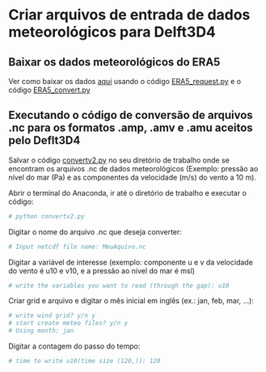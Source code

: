 # Criar arquivos de entrada de dados meteorológicos para Delft3D4

## Baixar os dados meteorológicos do ERA5

Ver como baixar os dados [aqui](https://github.com/Dilello/BaixarDadosERA5no-Win10) usando o código [ERA5_request.py](https://github.com/Dilello/BaixarDadosERA5no-Win10/blob/main/ERA5_request.py) e o código [ERA5_convert.py](https://github.com/Dilello/BaixarDadosERA5no-Win10/blob/main/ERA5_convert.py)

## Executando o código de conversão de arquivos .nc para os formatos .amp, .amv e .amu  aceitos pelo Deflt3D4

Salvar o código [convertv2.py](https://github.com/Dilello/CriarArquivosMeteoDelft3D4/blob/main/convertv2.py) no seu diretório de trabalho onde se encontram os arquivos .nc de dados meteorológicos (Exemplo: pressão ao nível do mar (Pa) e as componentes da velocidade (m/s) do vento a 10 m).

Abrir o terminal do Anaconda, ir até o diretório de trabalho e executar o código:

```python
# python convertv2.py
```

Digitar o nome do arquivo .nc que deseja converter:

```python
# Input netcdf file name: MeuAquivo.nc
```

Digitar a variável de interesse (exemplo: componente u e v da velocidade do vento é u10 e v10, e a pressão ao nivel do mar é msl)

```python
# write the variables you want to read (through the gap): u10
```

Criar grid e arquivo e digitar o mês inicial em inglês (ex.: jan, feb, mar, ...):

```python
# write wind grid? y/n y
# start create meteo files? y/n y
# Using month: jan
```

Digitar a contagem do passo do tempo:

```python
# time to write u10(time size (120,)): 120
```


